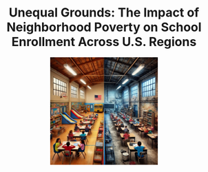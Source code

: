 <div align="center">
  <h1>Unequal Grounds: The Impact of Neighborhood Poverty on School Enrollment Across U.S. Regions</h1>
  <img src="project/Images/school.webp" width="250" height="250" alt="Project Logo">
</div>
